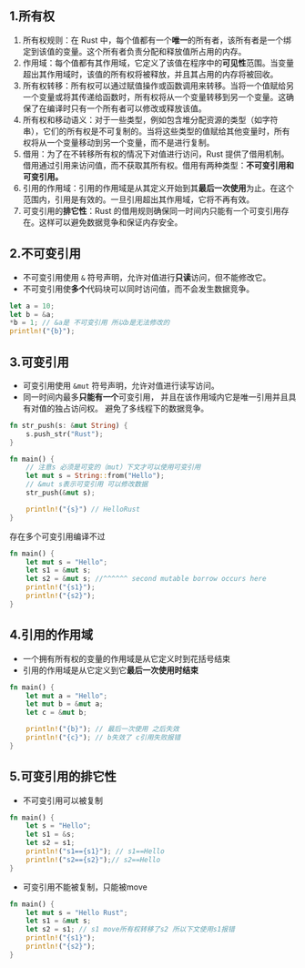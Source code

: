 ## 1.所有权

1. 所有权规则：在 Rust 中，每个值都有一个**唯一**的所有者，该所有者是一个绑定到该值的变量。这个所有者负责分配和释放值所占用的内存。
2. 作用域：每个值都有其作用域，它定义了该值在程序中的**可见性**范围。当变量超出其作用域时，该值的所有权将被释放，并且其占用的内存将被回收。
3. 所有权转移：所有权可以通过赋值操作或函数调用来转移。当将一个值赋给另一个变量或将其传递给函数时，所有权将从一个变量转移到另一个变量。这确保了在编译时只有一个所有者可以修改或释放该值。
4. 所有权和移动语义：对于一些类型，例如包含堆分配资源的类型（如字符串），它们的所有权是不可复制的。当将这些类型的值赋给其他变量时，所有权将从一个变量移动到另一个变量，而不是进行复制。
5. 借用：为了在不转移所有权的情况下对值进行访问，Rust 提供了借用机制。借用通过引用来访问值，而不获取其所有权。借用有两种类型：**不可变引用和可变引用。**
6. 引用的作用域：引用的作用域是从其定义开始到其**最后一次使用**为止。在这个范围内，引用是有效的。一旦引用超出其作用域，它将不再有效。
7. 可变引用的**排它性**：Rust 的借用规则确保同一时间内只能有一个可变引用存在。这样可以避免数据竞争和保证内存安全。

## 2.不可变引用

- 不可变引用使用 `&` 符号声明，允许对值进行**只读**访问，但不能修改它。
- 不可变引用使**多个**代码块可以同时访问值，而不会发生数据竞争。

```rust
let a = 10;
let b = &a;
*b = 1; // &a是 不可变引用 所以b是无法修改的
println!("{b}");
```

## 3.可变引用

- 可变引用使用 `&mut` 符号声明，允许对值进行读写访问。
- 同一时间内最多**只能有一个**可变引用， 并且在该作用域内它是唯一引用并且具有对值的独占访问权。 
  避免了多线程下的数据竞争。

```Rust
fn str_push(s: &mut String) {
    s.push_str("Rust");
}

fn main() {
    // 注意s 必须是可变的（mut）下文才可以使用可变引用
    let mut s = String::from("Hello");
    // &mut s表示可变引用 可以修改数据
    str_push(&mut s);

    println!("{s}") // HelloRust
}
```

存在多个可变引用编译不过

```rust
fn main() {
    let mut s = "Hello";
    let s1 = &mut s;
    let s2 = &mut s; //^^^^^^ second mutable borrow occurs here
    println!("{s1}");
    println!("{s2}");
}
```

## 4.引用的作用域

- 一个拥有所有权的变量的作用域是从它定义时到花括号结束
- 引用的作用域是从它定义到它**最后一次使用时结束**

```rust
fn main() {
    let mut a = "Hello";
    let mut b = &mut a;
    let c = &mut b;

    println!("{b}"); // 最后一次使用 之后失效
    println!("{c}"); // b失效了 c引用失败报错
}
```

## 5.可变引用的排它性

- 不可变引用可以被复制

```rust
fn main() {
    let s = "Hello";
    let s1 = &s;
    let s2 = s1;
    println!("s1=={s1}"); // s1==Hello
    println!("s2=={s2}");// s2==Hello
}
```

- 可变引用不能被复制，只能被move

```rust
fn main() {
    let mut s = "Hello Rust";
    let s1 = &mut s;
    let s2 = s1; // s1 move所有权转移了s2 所以下文使用s1报错
    println!("{s1}");
    println!("{s2}");
}
```

